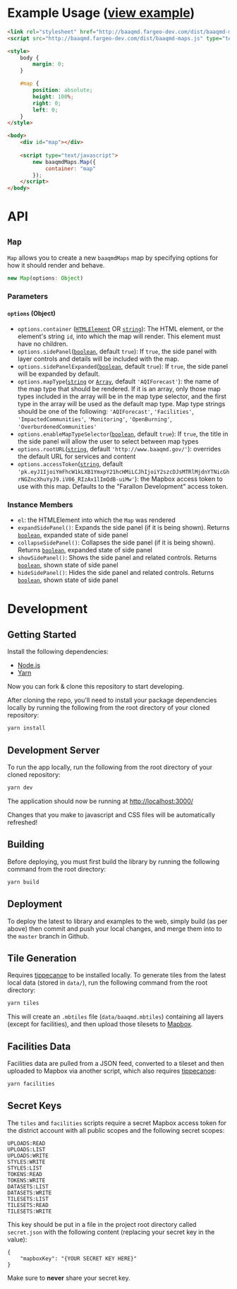 # Example Usage ([view example](http://baaqmd.fargeo-dev.com/))

```html
<link rel="stylesheet" href="http://baaqmd.fargeo-dev.com/dist/baaqmd-maps.css">
<script src="http://baaqmd.fargeo-dev.com/dist/baaqmd-maps.js" type="text/javascript"></script>

<style>
    body {
        margin: 0;
    }

    #map {
        position: absolute;
        height: 100%;
        right: 0;
        left: 0;
    }
</style>

<body>
    <div id="map"></div>
    
    <script type="text/javascript">
        new baaqmdMaps.Map({
            container: "map"
        });
    </script>
</body>
```

# API

## `Map`

`Map` allows you to create a new `baaqmdMaps` map by specifying options for how it should render and behave.

```js
new Map(options: Object)
```

### Parameters

#### `options` (Object)

-   `options.container` ([`HTMLElement`](https://developer.mozilla.org/docs/Web/HTML/Element) OR [`string`](https://developer.mozilla.org/docs/Web/JavaScript/Reference/Global_Objects/String)): The HTML element, or the element's string `id`, into which the map will render. This element must have no children.
-   `options.sidePanel`([`boolean`](https://developer.mozilla.org/docs/Web/JavaScript/Reference/Global_Objects/Boolean), default `true`): If `true`, the side panel with layer controls and details will be included with the map.
-   `options.sidePanelExpanded`([`boolean`](https://developer.mozilla.org/docs/Web/JavaScript/Reference/Global_Objects/Boolean), default `true`): If `true`, the side panel will be expanded by default.
-   `options.mapType`([`string`](https://developer.mozilla.org/docs/Web/JavaScript/Reference/Global_Objects/String) or [`Array`](https://developer.mozilla.org/en-US/docs/Web/JavaScript/Reference/Global_Objects/Array), default `'AQIForecast'`): the name of the map type that should be rendered. If it is an array, only those map types included in the array will be in the map type selector, and the first type in the array will be used as the default map type. Map type strings should be one of the following: `'AQIForecast'`, `'Facilities'`, `'ImpactedCommunities'`, `'Monitoring'`, `'OpenBurning'`, `'OverburdenedCommunities'`
-   `options.enableMapTypeSelector`([`boolean`](https://developer.mozilla.org/docs/Web/JavaScript/Reference/Global_Objects/Boolean), default `true`): If `true`, the title in the side panel will allow the user to select between map types
-   `options.rootURL`([`string`](https://developer.mozilla.org/docs/Web/JavaScript/Reference/Global_Objects/String), default `'http://www.baaqmd.gov/'`): overrides the default URL for services and content
-   `options.accessToken`([`string`](https://developer.mozilla.org/docs/Web/JavaScript/Reference/Global_Objects/String), default `'pk.eyJ1IjoiYmFhcW1kLXB1YmxpY21hcHMiLCJhIjoiY2szcDJsMTRlMjdnYTNicGhrNGZncXhuYyJ9.iV06_RIzAx1lImQdB-uiMw'`): the Mapbox access token to use with this map. Defaults to the "Farallon Development" access token.

### Instance Members

-   `el`: the HTMLElement into which the `Map` was rendered
-   `expandSidePanel()`: Expands the side panel (if it is being shown). Returns [`boolean`](https://developer.mozilla.org/docs/Web/JavaScript/Reference/Global_Objects/Boolean), expanded state of side panel
-   `collapseSidePanel()`: Collapses the side panel (if it is being shown). Returns [`boolean`](https://developer.mozilla.org/docs/Web/JavaScript/Reference/Global_Objects/Boolean), expanded state of side panel
-   `showSidePanel()`:  Shows the side panel and related controls. Returns [`boolean`](https://developer.mozilla.org/docs/Web/JavaScript/Reference/Global_Objects/Boolean), shown state of side panel
-   `hideSidePanel()`: Hides the side panel and related controls. Returns [`boolean`](https://developer.mozilla.org/docs/Web/JavaScript/Reference/Global_Objects/Boolean), shown state of side panel

# Development

## Getting Started

Install the following dependencies:

-   [Node.js](https://nodejs.org/)
-   [Yarn](https://yarnpkg.com/en/docs/install)

Now you can fork & clone this repository to start developing.

After cloning the repo, you'll need to install your package dependencies locally by running the following from the root directory of your cloned repository:

```sh
yarn install
```

## Development Server

To run the app locally, run the following from the root directory of your cloned repository:

```sh
yarn dev
```

The application should now be running at <http://localhost:3000/>

Changes that you make to javascript and CSS files will be automatically refreshed!

## Building

Before deploying, you must first build the library by running the following command from the root directory: 

```sh
yarn build
```

## Deployment

To deploy the latest to library and examples to the web, simply build (as per above) then commit and push your local changes, and merge them into to the `master` branch in Github.

## Tile Generation

Requires [tippecanoe](https://github.com/mapbox/tippecanoe) to be installed locally.  To generate tiles from the latest local data (stored in `data/`), run the following command from the root directory: 

```sh
yarn tiles
```

This will create an `.mbtiles` file (`data/baaqmd.mbtiles`) containing all layers (except for facilities), and then upload those tilesets to [Mapbox](https://studio.mapbox.com/tilesets/).

## Facilities Data

Facilities data are pulled from a JSON feed, converted to a tileset and then uploaded to Mapbox via another script, which also requires [tippecanoe](https://github.com/mapbox/tippecanoe):

```sh
yarn facilities
```

## Secret Keys

The `tiles` and `facilities` scripts require a secret Mapbox access token for the district account with all public scopes and the following secret scopes:
```
UPLOADS:READ
UPLOADS:LIST
UPLOADS:WRITE
STYLES:WRITE
STYLES:LIST
TOKENS:READ
TOKENS:WRITE
DATASETS:LIST
DATASETS:WRITE
TILESETS:LIST
TILESETS:READ
TILESETS:WRITE
```

This key should be put in a file in the project root directory called `secret.json` with the following content (replacing your secret key in the value):
```
{
    "mapboxKey": "{YOUR SECRET KEY HERE}"
}
```

Make sure to **never** share your secret key.
